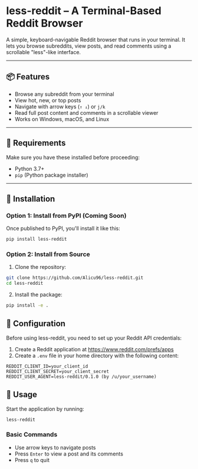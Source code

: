 # less-reddit – A Terminal-Based Reddit Browser

A simple, keyboard-navigable Reddit browser that runs in your terminal. It lets you browse subreddits, view posts, and read comments using a scrollable "less"-like interface.


---

## 📦 Features

- Browse any subreddit from your terminal
- View hot, new, or top posts
- Navigate with arrow keys (`↑ ↓`) or `j/k`
- Read full post content and comments in a scrollable viewer
- Works on Windows, macOS, and Linux

---

## 🧰 Requirements

Make sure you have these installed before proceeding:

- Python 3.7+
- `pip` (Python package installer)

---

## 🧩 Installation

### Option 1: Install from PyPI (Coming Soon)

Once published to PyPI, you'll install it like this:

```bash
pip install less-reddit
```

### Option 2: Install from Source

1. Clone the repository:
```bash
git clone https://github.com/Alicu96/less-reddit.git
cd less-reddit
```

2. Install the package:
```bash
pip install -e .
```

## 🔧 Configuration

Before using less-reddit, you need to set up your Reddit API credentials:

1. Create a Reddit application at https://www.reddit.com/prefs/apps
2. Create a `.env` file in your home directory with the following content:
```env
REDDIT_CLIENT_ID=your_client_id
REDDIT_CLIENT_SECRET=your_client_secret
REDDIT_USER_AGENT=less-reddit/0.1.0 (by /u/your_username)
```

## 🚀 Usage

Start the application by running:
```bash
less-reddit
```

### Basic Commands

- Use arrow keys to navigate posts
- Press `Enter` to view a post and its comments
- Press `q` to quit

